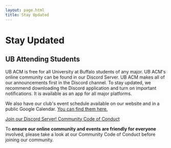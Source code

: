```yaml
---
layout: page.html
title: Stay Updated
---
```


# Stay Updated
## UB Attending Students

UB ACM is free for all University at Buffalo students of any major. UB ACM's online community can be found in our Discord Server. UB ACM makes all of our announcements first in the Discord channel. To stay updated, we recommend downloading the Discord application and turn on important notifications. It is available as an app for all major platforms.

We also have our club's event schedule available on our website and in a public Google Calendar. [You can find them here.](/schedule)

<a class="btn waves-effect waves-light" href="https://discord.gg/ZXcG9tKPcJ" target="_blank">
  Join our Discord Server!
</a>
<a class="btn-flat waves-effect waves-light" href="/conduct">
  Community Code of Conduct
</a>

To **ensure our online community and events are friendly for everyone** involved, please take a look at our Community Code of Conduct before joining our community.
